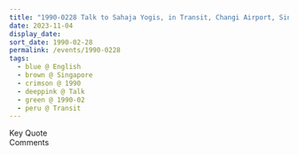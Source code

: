 ```yaml
---
title: "1990-0228 Talk to Sahaja Yogis, in Transit, Changi Airport, Singapore"
date: 2023-11-04
display_date: 
sort_date: 1990-02-28
permalink: /events/1990-0228
tags:
  - blue @ English
  - brown @ Singapore
  - crimson @ 1990
  - deeppink @ Talk
  - green @ 1990-02
  - peru @ Transit
---
```


<wave-list>
  <list-title color="green" width="75">Key Quote</list-title>
  <list-item color="BlanchedAlmond"  width="200"></list-item>
  <list-item color="Lavender"></list-item>
  <list-item color="BlanchedAlmond"></list-item>
</wave-list>

<br>

<wave-list>
  <list-title color="green" width="75">Comments</list-title>
  <list-item color="BlanchedAlmond"  width="200"></list-item>
  <list-item color="Lavender"></list-item>
  <list-item color="BlanchedAlmond"></list-item>
</wave-list>